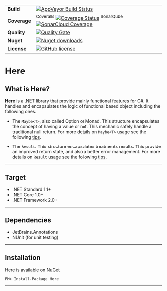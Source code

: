 | | |
| --- | --- |
| **Build** | [![AppVeyor Build Status](https://ci.appveyor.com/api/projects/status/github/KeRNeLith/Here?branch=master&svg=true)](https://ci.appveyor.com/project/KeRNeLith/Here) |
| **Coverage** | <sup>Coveralls</sup> [![Coverage Status](https://coveralls.io/repos/github/KeRNeLith/Here/badge.svg?branch=master)](https://coveralls.io/github/KeRNeLith/Here?branch=master) <sup>SonarQube</sup> [![SonarCloud Coverage](https://sonarcloud.io/api/project_badges/measure?project=here&metric=coverage)](https://sonarcloud.io/component_measures/metric/coverage/list?id=here) | 
| **Quality** | [![Quality Gate](https://sonarcloud.io/api/project_badges/measure?project=here&metric=alert_status)](https://sonarcloud.io/dashboard?id=here) | 
| **Nuget** | [![Nuget downloads](https://img.shields.io/nuget/v/here.svg)](https://www.nuget.org/packages/Here) |
| **License** | [![GitHub license](https://img.shields.io/github/license/mashape/apistatus.svg)](https://github.com/KeRNeLith/Here/blob/master/LICENSE) |

# Here

## What is **Here**?

**Here** is a .NET library that provide mainly functional features for C#.
It handles and encapsulates the logic of functional based object including the following ones.

- The `Maybe<T>`, also called Option or Monad. This structure encapsulates the concept of having a value or not. This mechanic safely handle a traditional null return.
For more details on `Maybe<T>` usage see the following [tips](src/Here/Maybe/README.md).

- The `Result`. This structure encapsulates treatments results. This provide an improved return state, and also a better error management.
For more details on `Result` usage see the following [tips](src/Here/Result/README.md).

---

## Target

- .NET Standard 1.1+
- .NET Core 1.0+
- .NET Framework 2.0+

---

## Dependencies

- JetBrains.Annotations
- NUnit (for unit testing)

---

## Installation

Here is available on [NuGet](https://www.nuget.org/packages/Here)

	PM> Install-Package Here

---